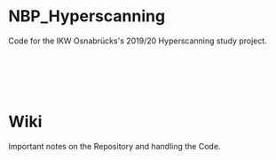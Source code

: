 # NBP_Hyperscanning
Code for the IKW Osnabrücks's 2019/20 Hyperscanning study project.



<br/><br/><br/><br/>

# Wiki
Important notes on the Repository and handling the Code.
